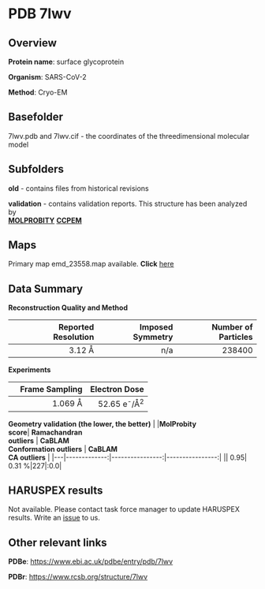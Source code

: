 # PDB 7lwv

## Overview

**Protein name**: surface glycoprotein

**Organism**: SARS-CoV-2

**Method**: Cryo-EM



## Basefolder

7lwv.pdb and 7lwv.cif - the coordinates of the threedimensional molecular model

## Subfolders



**old** - contains files from historical revisions

**validation** - contains validation reports. This structure has been analyzed by <br>  [**MOLPROBITY**](https://github.com/thorn-lab/coronavirus_structural_task_force/tree/master/pdb/surface_glycoprotein/SARS-CoV-2/7lwv/validation/molprobity)   [**CCPEM**](https://github.com/thorn-lab/coronavirus_structural_task_force/tree/master/pdb/surface_glycoprotein/SARS-CoV-2/7lwv/validation/ccpem-validation) 



## Maps

Primary map emd_23558.map available. **Click** [here](http://ftp.wwpdb.org/pub/emdb/structures/EMD-23558/map/) 

## Data Summary
**Reconstruction Quality and Method**

|   | Reported Resolution | Imposed Symmetry | Number of Particles |
|---|-------------:|----------------:|--------------:|
|   |3.12 Å|n/a|238400|

**Experiments**

|   | Frame Sampling | Electron Dose |
|---|-------------:|----------------:|
|   |1.069 Å|52.65 e<sup>-</sup>/Å<sup>2</sup>|

**Geometry validation (the lower, the better)**
|   |**MolProbity<br>score**| **Ramachandran<br>outliers** | **CaBLAM<br>Conformation outliers** | **CaBLAM<br>CA outliers** |
|---|-------------:|----------------:|----------------:|
||  0.95|  0.31 %|227|:0.0|

## HARUSPEX results

Not available. Please contact task force manager to update HARUSPEX results. Write an [issue](https://github.com/thorn-lab/coronavirus_structural_task_force/issues) to us.

## Other relevant links 
**PDBe**:  https://www.ebi.ac.uk/pdbe/entry/pdb/7lwv
 
**PDBr**: https://www.rcsb.org/structure/7lwv 
